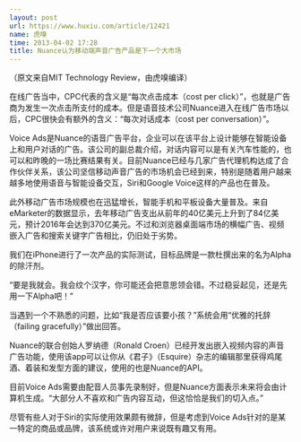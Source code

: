 ```yaml
---
layout: post
url: https://www.huxiu.com/article/12421
name: 虎嗅
time: 2013-04-02 17:28
title: Nuance认为移动端声音广告产品是下一个大市场
---
```

（原文来自MIT Technology Review，由虎嗅编译）

在线广告当中，CPC代表的含义是“每次点击成本（cost per click）”，也就是广告商为发生一次点击所支付的成本。但是语音技术公司Nuance进入在线广告市场以后，CPC很快会有额外的含义：“每次对话成本（cost per conversation）”。

Voice Ads是Nuance的语音广告平台，企业可以在该平台上设计能够在智能设备上和用户对话的广告。该公司的副总裁介绍，对话内容可以是有关汽车性能的，也可以和昨晚的一场比赛结果有关。目前Nuance已经与几家广告代理机构达成了合作伙伴关系，该公司坚信移动声音广告的市场机会已经到来，特别是随着用户越来越多地使用语音与智能设备交互，Siri和Google Voice这样的产品也在普及。

此外移动广告市场规模也在迅猛增长，智能手机和平板设备大量普及。来自eMarketer的数据显示，去年移动广告支出从前年的40亿美元上升到了84亿美元，预计2016年会达到370亿美元。不过和浏览器桌面端市场的横幅广告、视频嵌入广告和搜索关键字广告相比，仍旧处于劣势。

我们在iPhone进行了一次产品的实际测试，目标品牌是一款杜撰出来的名为Alpha的除汗剂。

“要是我就会。我会纹个汉字，你可能还会把意思领会错。不过稳妥起见，还是先用一下Alpha吧！”

当遇到一个不熟悉的问题，比如“我是否应该要小孩？”系统会用“优雅的托辞（failing gracefully）”做出回答。

Nuance的联合创始人罗纳德（Ronald Croen）已经开发出嵌入视频内容的声音广告功能，使用该app可以让你从《君子》（Esquire）杂志的编辑那里获得鸡尾酒、着装和发型方面的建议，使用的也是Nuance的API。

目前Voice Ads需要由配音人员事先录制好，但是Nuance方面表示未来将会由计算机生成。“大部分人不喜欢和广告内容互动，但这恰恰是我们的切入点。”

尽管有些人对于Siri的实际使用效果颇有微辞，但是考虑到Voice Ads针对的是某一特定的商品或品牌，该系统或许对用户来说既有趣又有用。

